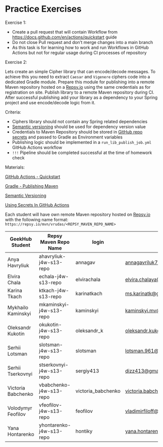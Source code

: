 # Practice Exercises

Exercise 1:

- Create a pull request that will contain Workflow from https://docs.github.com/en/actions/quickstart guide
- Do not close Pull request and don’t merge changes into a main branch
- As this task is for learning how to work and run Workflows in GitHub Actions but not for regular usage during CI
  processes of repository

Exercise 2:

Lets create an simple Cipher library that can encode/decode messages. To achieve this you need to extract `Caesar`
and `Vigenere` ciphers code into a dedicated Gradle module. Prepare this module for publishing into a remote Maven
repository hosted on a [Repsy.io](http://Repsy.io) using the same credentials as for registration on site. Publish
library to a remote Maven repository during CI. After successful publishing add your library as a dependency to your
Spring project and use encode/decode logic from it.

Criteria:

- Ciphers library should not contain any Spring related dependencies
- [Semantic versioning](https://semver.org/) should be used for dependency version value
- Credentials to Maven Repository should be stored
  in [GitHub repo secrets](https://docs.github.com/en/actions/security-guides/using-secrets-in-github-actions) and
  passed to Gradle as Environment variables
- Publishing logic should be implemented in a `run_lib_publish_job.yml` GitHub Actions workflow
- `!!!` Pipeline should be completed successful at the time of homework check

Materials:

[GitHub Actions - Quickstart](https://docs.github.com/en/actions/quickstart)

[Gradle - Publishing Maven](https://docs.gradle.org/current/userguide/publishing_maven.html)

[Semantic Versioning](https://semver.org/)

[Using Secrets In GitHub Actions](https://docs.github.com/en/actions/security-guides/using-secrets-in-github-actions)

Each student will have own remote Maven repository hosted on [Repsy.io](http://Repsy.io) with the following name
format: `https://repsy.io/mvn/vrudas/<REPSY_MAVEN_REPO_NAME>`

| GeekHub Student    | Repsy Maven Repo Name    | login              | email                          | Access Granted |
|--------------------|--------------------------|--------------------|--------------------------------|----------------|
| Anya Havryliuk     | ahavryliuk-j4w-s13-repo  | annagav            | annagavriluk772@gmail.com      | ✅              |
| Elvira Chala       | echala-j4w-s13-repo      | elvirachala        | elvira.chalaya0018@gmail.com   | ✅              |
| Karina Tkach       | ktkach-j4w-s13-repo      | karinatkach        | ms.karinatk@gmail.com          | ✅              |
| Mykhailo Kaminskyi | mkaminskyi-j4w-s13-repo  | kaminskyi          | kaminskyi.mv@gmail.com         | ✅              |
| Oleksandr Kukotin  | okukotin-j4w-s13-repo    | oleksandr_k        | oleksandr.kukotin@gmail.com    | ✅              |
| Serhii Lotsman     | slotsman-j4w-s13-repo    | slotsman           | lotsman.961@gmail.com          | ✅              |
| Serhii Tserkovnyi  | stserkovnyi-j4w-s13-repo | sergiy413          | dizz413@gmail.com              | ✅              |
| Victoria Babchenko | vbabchenko-j4w-s13-repo  | victoria_babchenko | victoria.babchenko30@gmail.com | ✅              |
| Volodymyr Feofilov | vfeofilov-j4w-s13-repo   | feofilov           | vladimirfiloff@gmail.com       | ✅              |
| Yana Hontarenko    | yhontarenko-j4w-s13-repo | hontiky            | yana.hontarenko@gmail.com      | ✅              |
